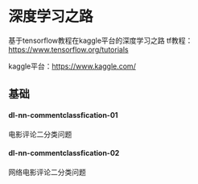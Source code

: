 # 深度学习之路
基于tensorflow教程在kaggle平台的深度学习之路
tf教程：https://www.tensorflow.org/tutorials

kaggle平台：https://www.kaggle.com/

## 基础
#### dl-nn-commentclassfication-01
 电影评论二分类问题
#### dl-nn-commentclassfication-02
 网络电影评论二分类问题
